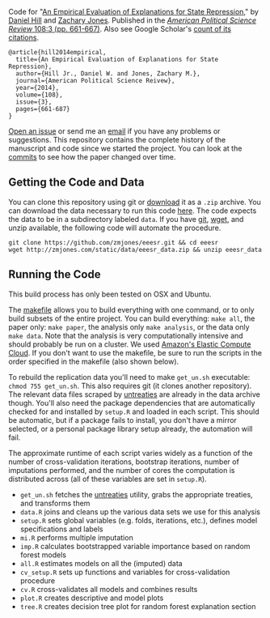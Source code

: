 Code for "[An Empirical Evaluation of Explanations for State Repression](http://zmjones.com/static/papers/eeesr_manuscript.pdf)," by [Daniel Hill](http://myweb.fsu.edu/dwh06c/) and [Zachary Jones](http://zmjones.com). Published in the [*American Political Science Review* 108:3 (pp. 661-667)](http://journals.cambridge.org/action/displayAbstract?fromPage=online&aid=9327383&fulltextType=RA&fileId=S0003055414000306). Also see Google Scholar's [count of its citations](http://scholar.google.com/citations?view_op=view_citation&hl=en&user=hdxn_v4AAAAJ&citation_for_view=hdxn_v4AAAAJ:9yKSN-GCB0IC).

	@article{hill2014empirical,
	  title={An Empirical Evaluation of Explanations for State Repression},
	  author={Hill Jr., Daniel W. and Jones, Zachary M.},
	  journal={American Political Science Reivew},
	  year={2014},
	  volume={108},
	  issue={3},
	  pages={661-687}
	}

[Open an issue](https://github.com/zmjones/eeesr/issues/new) or send me an [email](mailto:zmj@zmjones.com) if you have any problems or suggestions. This repository contains the complete history of the manuscript and code since we started the project. You can look at the [commits](https://github.com/zmjones/eeesr/commits/master) to see how the paper changed over time.

## Getting the Code and Data

You can clone this repository using git or [download](https://github.com/zmjones/eeesr/archive/master.zip) it as a `.zip` archive. You can download the data necessary to run this code [here](http://zmjones.com/static/data/eeesr_data.zip). The code expects the data to be in a subdirectory labeled `data`. If you have [git](http://git-scm.com/), [wget](https://www.gnu.org/software/wget/), and unzip available, the following code will automate the procedure.

	git clone https://github.com/zmjones/eeesr.git && cd eeesr
	wget http://zmjones.com/static/data/eeesr_data.zip && unzip eeesr_data

## Running the Code

This build process has only been tested on OSX and Ubuntu.

The [makefile](https://github.com/zmjones/eeesr/blob/master/makefile) allows you to build everything with one command, or to only build subsets of the entire project. You can build everything: `make all`, the paper only: `make paper`, the analysis only `make analysis`, or the data only `make data`. Note that the analysis is very computationally intensive and should probably be run on a cluster. We used [Amazon's Elastic Compute Cloud](http://aws.amazon.com/ec2/). If you don't want to use the makefile, be sure to run the scripts in the order specified in the makefile (also shown below). 

To rebuild the replication data you'll need to make `get_un.sh` executable: `chmod 755 get_un.sh`. This also requires git (it clones another repository). The relevant data files scraped by [untreaties](http://github.com/zmjones/untreaties/) are already in the data archive though. You'll also need the package dependencies that are automatically checked for and installed by `setup.R` and loaded in each script. This should be automatic, but if a package fails to install, you don't have a mirror selected, or a personal package library setup already, the automation will fail.

The approximate runtime of each script varies widely as a function of the number of cross-validation iterations, bootstrap iterations, number of imputations performed, and the number of cores the computation is distributed across (all of these variables are set in `setup.R`).

 - `get_un.sh` fetches the [untreaties](http://github.com/zmjones/untreaties) utility, grabs the appropriate treaties, and transforms them
 - `data.R` joins and cleans up the various data sets we use for this analysis
 - `setup.R` sets global variables (e.g. folds, iterations, etc.), defines model specifications and labels
 - `mi.R` performs multiple imputation
 - `imp.R` calculates bootstrapped variable importance based on random forest models
 - `all.R` estimates models on all the (imputed) data
 - `cv_setup.R` sets up functions and variables for cross-validation procedure
 - `cv.R` cross-validates all models and combines results
 - `plot.R` creates descriptive and model plots
 - `tree.R` creates decision tree plot for random forest explanation section
